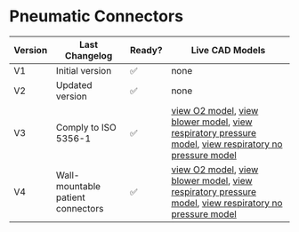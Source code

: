 # Pneumatic Connectors

| Version | Last Changelog | Ready? | Live CAD Models |
| ------- | -------------- | ------ | --------------- |
| V1 | Initial version | ✅ | none
| V2 | Updated version | ✅ | none
| V3 | Comply to ISO 5356-1 | ✅ | [view O2 model](https://a360.co/3bVsX9N), [view blower model](https://a360.co/2UNMVgY), [view respiratory pressure model](https://a360.co/2xUHOTe), [view respiratory no pressure model](https://a360.co/3bZzWyi)
| V4 | Wall-mountable patient connectors | ✅ | [view O2 model](https://a360.co/3bVsX9N), [view blower model](https://a360.co/2UNMVgY), [view respiratory pressure model](https://a360.co/3av64c0), [view respiratory no pressure model](https://a360.co/2XZB5T0)
